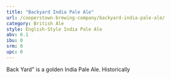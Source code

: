 ```yaml
---
title: "Backyard India Pale Ale"
url: /cooperstown-brewing-company/backyard-india-pale-ale/
category: British Ale
style: English-Style India Pale Ale
abv: 6.1
ibu: 0
srm: 0
upc: 0
---
```

Back Yard" is a golden India Pale Ale. Historically
